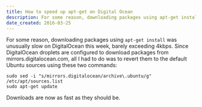 ```yaml
---
title: How to speed up apt-get on Digital Ocean
description: For some reason, downloading packages using apt-get install was unusually slow on DigitalOcean this week. The fix was really easy.
date_created: 2016-03-25
---
```


For some reason, downloading packages using `apt-get install` was unusually slow on DigitalOcean this week, barely exceeding 4kbps. Since DigitalOcean droplets are configured to download packages from mirrors.digitalocean.com, all I had to do was to revert them to the default Ubuntu sources using these two commands:

```
sudo sed -i "s/mirrors.digitalocean/archive\.ubuntu/g" /etc/apt/sources.list
sudo apt-get update
```

Downloads are now as fast as they should be.

